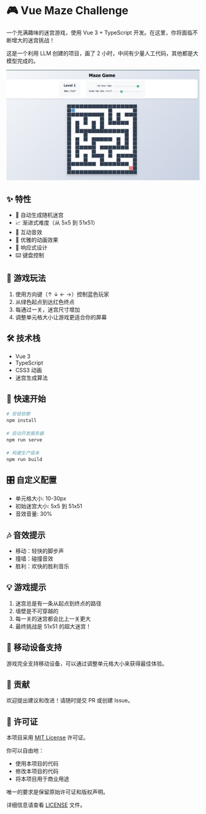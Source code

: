 # 🎮 Vue Maze Challenge

一个充满趣味的迷宫游戏，使用 Vue 3 + TypeScript 开发。在这里，你将面临不断增大的迷宫挑战！

这是一个利用 LLM 创建的项目，画了 2 小时，中间有少量人工代码，其他都是大模型完成的。

![Game Preview](./public/demo.png)

## ✨ 特性

- 🎲 自动生成随机迷宫
- 📈 渐进式难度（从 5x5 到 51x51）
- 🎵 互动音效
- 🎨 优雅的动画效果
- 📱 响应式设计
- ⌨️ 键盘控制

## 🎯 游戏玩法

1. 使用方向键（↑ ↓ ← →）控制蓝色玩家
2. 从绿色起点到达红色终点
3. 每通过一关，迷宫尺寸增加
4. 调整单元格大小让游戏更适合你的屏幕

## 🛠️ 技术栈

- Vue 3
- TypeScript
- CSS3 动画
- 迷宫生成算法

## 🚀 快速开始

```bash
# 安装依赖
npm install

# 启动开发服务器
npm run serve

# 构建生产版本
npm run build
```

## 🎛️ 自定义配置

- 单元格大小: 10-30px
- 初始迷宫大小: 5x5 到 51x51
- 音效音量: 30%

## 🎶 音效提示

- 移动：轻快的脚步声
- 撞墙：碰撞音效
- 胜利：欢快的胜利音乐

## 💡 游戏提示

1. 迷宫总是有一条从起点到终点的路径
2. 墙壁是不可穿越的
3. 每一关的迷宫都会比上一关更大
4. 最终挑战是 51x51 的超大迷宫！

## 📱 移动设备支持

游戏完全支持移动设备，可以通过调整单元格大小来获得最佳体验。

## 🤝 贡献

欢迎提出建议和改进！请随时提交 PR 或创建 Issue。

## 📜 许可证

本项目采用 [MIT License](./LICENSE) 许可证。

你可以自由地：
- 使用本项目的代码
- 修改本项目的代码
- 将本项目用于商业用途

唯一的要求是保留原始许可证和版权声明。

详细信息请查看 [LICENSE](./LICENSE) 文件。
